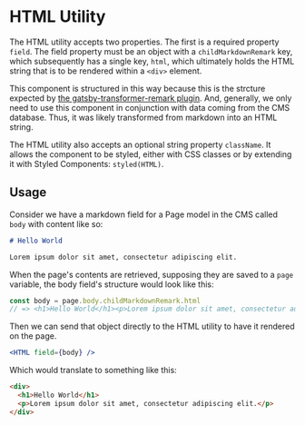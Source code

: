 # HTML Utility

The HTML utility accepts two properties. The first is a required property
`field`. The field property must be an object with a `childMarkdownRemark` key,
which subsequently has a single key, `html`, which ultimately holds the HTML
string that is to be rendered within a `<div>` element.

This component is structured in this way because this is the strcture expected
by [the gatsby-transformer-remark
plugin](https://www.gatsbyjs.org/packages/gatsby-transformer-remark/). And,
generally, we only need to use this component in conjunction with data coming
from the CMS database. Thus, it was likely transformed from markdown into an
HTML string.

The HTML utility also accepts an optional string property `className`. It allows
the component to be styled, either with CSS classes or by extending it with
Styled Components: `styled(HTML)`.

## Usage

Consider we have a markdown field for a Page model in the CMS called `body` with
content like so:

```md
# Hello World

Lorem ipsum dolor sit amet, consectetur adipiscing elit.
```

When the page's contents are retrieved, supposing they are saved to a `page`
variable, the body field's structure would look like this:

```js
const body = page.body.childMarkdownRemark.html
// => <h1>Hello World</h1><p>Lorem ipsum dolor sit amet, consectetur adipiscing elit.</p>
```

Then we can send that object directly to the HTML utility to have it rendered on
the page.

```jsx
<HTML field={body} />
```

Which would translate to something like this:

```html
<div>
  <h1>Hello World</h1>
  <p>Lorem ipsum dolor sit amet, consectetur adipiscing elit.</p>
</div>
```
